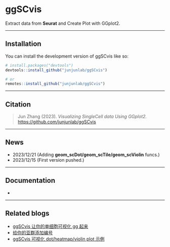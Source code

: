 # ggSCvis
 
<!-- badges: start -->

Extract data from **Seurat** and Create Plot with GGplot2.

<!-- badges: end -->

---

## Installation

You can install the development version of ggSCvis like so:

``` r
# install.packages("devtools")
devtools::install_github("junjunlab/ggSCvis")

# or
remotes::install_github("junjunlab/ggSCvis")
```

---

## Citation

> Jun Zhang (2023). *Visualizing SingleCell data Using GGplot2.*  https://github.com/junjunlab/ggSCvis

---

## News
- 2023/12/21  (Adding **geom_scDot/geom_scTile/geom_scViolin** funcs.)
- 2023/12/15  (First version pushed.)
---

## Documentation

-

---

## Related blogs

- [ggSCvis 让你的单细胞可视化 gg 起来](https://mp.weixin.qq.com/s?__biz=MzkyMTI1MTYxNA==&mid=2247512093&idx=1&sn=b44680cfccfa7c0bb0a59eef29b944fc&chksm=c1848a6cf6f3037ad9e74e898575125b0cbd0d372c25805315559e5e41c9168c6e8612418896&token=864433526&lang=zh_CN#rd)
- [给你的亚群添加编号](https://mp.weixin.qq.com/s?__biz=MzkyMTI1MTYxNA==&mid=2247512189&idx=1&sn=1cc5cb6167f9d3960922dd691aa376db&chksm=c1848a0cf6f3031a4b9b1ab4195d525269703553f84ef29ea312878c60accfec07ca3a3102d6&token=864433526&lang=zh_CN#rd)
- [ggSCvis 可视化 dot/heatmap/violin plot 示例](https://mp.weixin.qq.com/s?__biz=MzkyMTI1MTYxNA==&mid=2247512269&idx=1&sn=0208555abacffaed2e8a8437c8b43214&chksm=c1848abcf6f303aa83091c6c517b054ba4f7da2edc8de0fb86a2878064a91375a67cee89fd3b&token=864433526&lang=zh_CN#rd)
